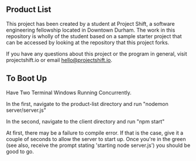 ## Product List

This project has been created by a student at Project Shift, a software engineering fellowship located in Downtown Durham.  The work in this repository is wholly of the student based on a sample starter project that can be accessed by looking at the repository that this project forks.

If you have any questions about this project or the program in general, visit projectshift.io or email hello@projectshift.io.


## To Boot Up

Have Two Terminal Windows Running Concurrently.

In the first, navigate to the product-list directory and run "nodemon server/server.js"

In the second, navigate to the client directory and run "npm start"

At first, there may be a failure to compile error. If that is the case, give it a couple of seconds to allow the server to start up. Once you're in the green (see also, receive the prompt stating 'starting node server.js') you should be good to go.